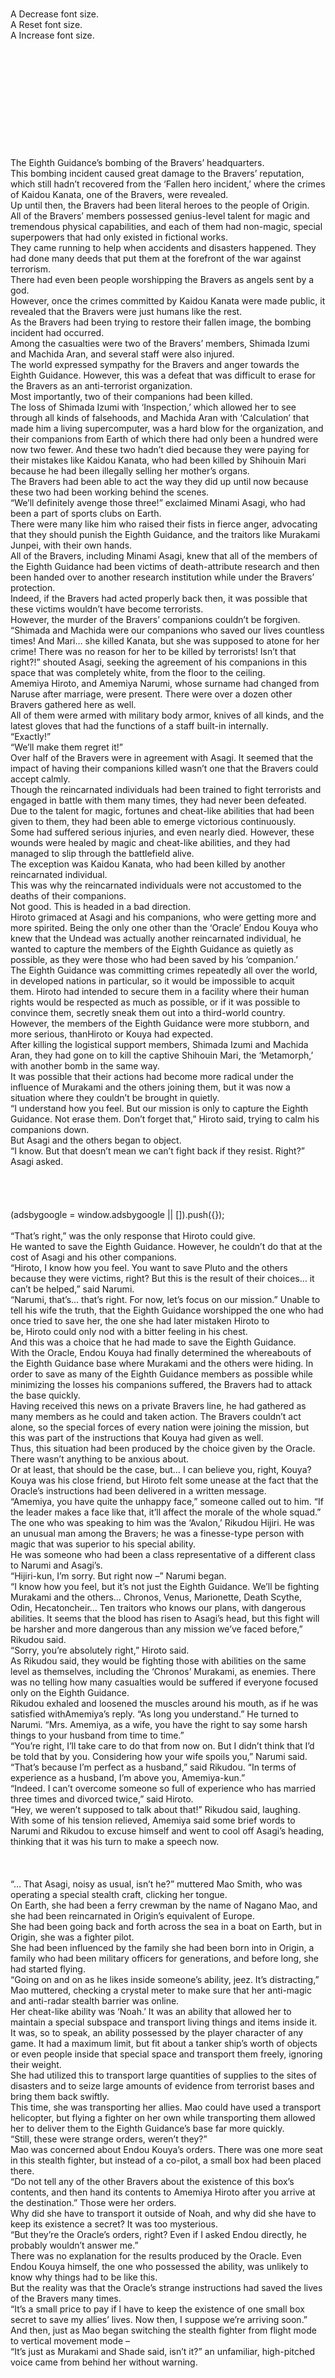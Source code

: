 <br/>
<br/>
<br/>
<br/>
<br/>
<br/>
<br/>
A Decrease font size.<br/>
A Reset font size.<br/>
A Increase font size.<br/>
<br/>
<br/>
<br/>
<br/>
<br/>
<br/>
<br/>
<br/>
<br/>
<br/>
<br/>
The Eighth Guidance’s bombing of the Bravers’ headquarters.<br/>
This bombing incident caused great damage to the Bravers’ reputation, which still hadn’t recovered from the ‘Fallen hero incident,’ where the crimes of Kaidou Kanata, one of the Bravers, were revealed.<br/>
Up until then, the Bravers had been literal heroes to the people of Origin.<br/>
All of the Bravers’ members possessed genius-level talent for magic and tremendous physical capabilities, and each of them had non-magic, special superpowers that had only existed in fictional works.<br/>
They came running to help when accidents and disasters happened. They had done many deeds that put them at the forefront of the war against terrorism.<br/>
There had even been people worshipping the Bravers as angels sent by a god.<br/>
However, once the crimes committed by Kaidou Kanata were made public, it revealed that the Bravers were just humans like the rest.<br/>
As the Bravers had been trying to restore their fallen image, the bombing incident had occurred.<br/>
Among the casualties were two of the Bravers’ members, Shimada Izumi and Machida Aran, and several staff were also injured.<br/>
The world expressed sympathy for the Bravers and anger towards the Eighth Guidance. However, this was a defeat that was difficult to erase for the Bravers as an anti-terrorist organization.<br/>
Most importantly, two of their companions had been killed.<br/>
The loss of Shimada Izumi with ‘Inspection,’ which allowed her to see through all kinds of falsehoods, and Machida Aran with ‘Calculation’ that made him a living supercomputer, was a hard blow for the organization, and their companions from Earth of which there had only been a hundred were now two fewer. And these two hadn’t died because they were paying for their mistakes like Kaidou Kanata, who had been killed by Shihouin Mari because he had been illegally selling her mother’s organs.<br/>
The Bravers had been able to act the way they did up until now because these two had been working behind the scenes.<br/>
“We’ll definitely avenge those three!” exclaimed Minami Asagi, who had been a part of sports clubs on Earth.<br/>
There were many like him who raised their fists in fierce anger, advocating that they should punish the Eighth Guidance, and the traitors like Murakami Junpei, with their own hands.<br/>
All of the Bravers, including Minami Asagi, knew that all of the members of the Eighth Guidance had been victims of death-attribute research and then been handed over to another research institution while under the Bravers’ protection.<br/>
Indeed, if the Bravers had acted properly back then, it was possible that these victims wouldn’t have become terrorists.<br/>
However, the murder of the Bravers’ companions couldn’t be forgiven.<br/>
“Shimada and Machida were our companions who saved our lives countless times! And Mari… she killed Kanata, but she was supposed to atone for her crime! There was no reason for her to be killed by terrorists! Isn’t that right?!” shouted Asagi, seeking the agreement of his companions in this space that was completely white, from the floor to the ceiling.<br/>
Amemiya Hiroto, and Amemiya Narumi, whose surname had changed from Naruse after marriage, were present. There were over a dozen other Bravers gathered here as well.<br/>
All of them were armed with military body armor, knives of all kinds, and the latest gloves that had the functions of a staff built-in internally.<br/>
“Exactly!”<br/>
“We’ll make them regret it!”<br/>
Over half of the Bravers were in agreement with Asagi. It seemed that the impact of having their companions killed wasn’t one that the Bravers could accept calmly.<br/>
Though the reincarnated individuals had been trained to fight terrorists and engaged in battle with them many times, they had never been defeated. Due to the talent for magic, fortunes and cheat-like abilities that had been given to them, they had been able to emerge victorious continuously.<br/>
Some had suffered serious injuries, and even nearly died. However, these wounds were healed by magic and cheat-like abilities, and they had managed to slip through the battlefield alive.<br/>
The exception was Kaidou Kanata, who had been killed by another reincarnated individual.<br/>
This was why the reincarnated individuals were not accustomed to the deaths of their companions.<br/>
Not good. This is headed in a bad direction.<br/>
Hiroto grimaced at Asagi and his companions, who were getting more and more spirited. Being the only one other than the ‘Oracle’ Endou Kouya who knew that the Undead was actually another reincarnated individual, he wanted to capture the members of the Eighth Guidance as quietly as possible, as they were those who had been saved by his ‘companion.’<br/>
The Eighth Guidance was committing crimes repeatedly all over the world, in developed nations in particular, so it would be impossible to acquit them. Hiroto had intended to secure them in a facility where their human rights would be respected as much as possible, or if it was possible to convince them, secretly sneak them out into a third-world country.<br/>
However, the members of the Eighth Guidance were more stubborn, and more serious, thanHiroto or Kouya had expected.<br/>
After killing the logistical support members, Shimada Izumi and Machida Aran, they had gone on to kill the captive Shihouin Mari, the ‘Metamorph,’ with another bomb in the same way.<br/>
It was possible that their actions had become more radical under the influence of Murakami and the others joining them, but it was now a situation where they couldn’t be brought in quietly.<br/>
“I understand how you feel. But our mission is only to capture the Eighth Guidance. Not erase them. Don’t forget that,” Hiroto said, trying to calm his companions down.<br/>
But Asagi and the others began to object.<br/>
“I know. But that doesn’t mean we can’t fight back if they resist. Right?” Asagi asked.<br/>
<br/>
<br/>
<br/>
<br/>
(adsbygoogle = window.adsbygoogle || []).push({});<br/>
<br/>
“That’s right,” was the only response that Hiroto could give.<br/>
He wanted to save the Eighth Guidance. However, he couldn’t do that at the cost of Asagi and his other companions.<br/>
“Hiroto, I know how you feel. You want to save Pluto and the others because they were victims, right? But this is the result of their choices… it can’t be helped,” said Narumi.<br/>
“Narumi, that’s… that’s right. For now, let’s focus on our mission.” Unable to tell his wife the truth, that the Eighth Guidance worshipped the one who had once tried to save her, the one she had later mistaken Hiroto to be, Hiroto could only nod with a bitter feeling in his chest.<br/>
And this was a choice that he had made to save the Eighth Guidance.<br/>
With the Oracle, Endou Kouya had finally determined the whereabouts of the Eighth Guidance base where Murakami and the others were hiding. In order to save as many of the Eighth Guidance members as possible while minimizing the losses his companions suffered, the Bravers had to attack the base quickly.<br/>
Having received this news on a private Bravers line, he had gathered as many members as he could and taken action. The Bravers couldn’t act alone, so the special forces of every nation were joining the mission, but this was part of the instructions that Kouya had given as well.<br/>
Thus, this situation had been produced by the choice given by the Oracle. There wasn’t anything to be anxious about.<br/>
Or at least, that should be the case, but… I can believe you, right, Kouya?<br/>
Kouya was his close friend, but Hiroto felt some unease at the fact that the Oracle’s instructions had been delivered in a written message.<br/>
“Amemiya, you have quite the unhappy face,” someone called out to him. “If the leader makes a face like that, it’ll affect the morale of the whole squad.”<br/>
The one who was speaking to him was the ‘Avalon,’ Rikudou Hijiri. He was an unusual man among the Bravers; he was a finesse-type person with magic that was superior to his special ability.<br/>
He was someone who had been a class representative of a different class to Narumi and Asagi’s.<br/>
“Hijiri-kun, I’m sorry. But right now –” Narumi began.<br/>
“I know how you feel, but it’s not just the Eighth Guidance. We’ll be fighting Murakami and the others… Chronos, Venus, Marionette, Death Scythe, Odin, Hecatoncheir… Ten traitors who knows our plans, with dangerous abilities. It seems that the blood has risen to Asagi’s head, but this fight will be harsher and more dangerous than any mission we’ve faced before,” Rikudou said.<br/>
“Sorry, you’re absolutely right,” Hiroto said.<br/>
As Rikudou said, they would be fighting those with abilities on the same level as themselves, including the ‘Chronos’ Murakami, as enemies. There was no telling how many casualties would be suffered if everyone focused only on the Eighth Guidance.<br/>
Rikudou exhaled and loosened the muscles around his mouth, as if he was satisfied withAmemiya’s reply. “As long you understand.” He turned to Narumi. “Mrs. Amemiya, as a wife, you have the right to say some harsh things to your husband from time to time.”<br/>
“You’re right, I’ll take care to do that from now on. But I didn’t think that I’d be told that by you. Considering how your wife spoils you,” Narumi said.<br/>
“That’s because I’m perfect as a husband,” said Rikudou. “In terms of experience as a husband, I’m above you, Amemiya-kun.”<br/>
“Indeed. I can’t overcome someone so full of experience who has married three times and divorced twice,” said Hiroto.<br/>
“Hey, we weren’t supposed to talk about that!” Rikudou said, laughing.<br/>
With some of his tension relieved, Amemiya said some brief words to Narumi and Rikudou to excuse himself and went to cool off Asagi’s heading, thinking that it was his turn to make a speech now.<br/>
<br/>
<br/>
<br/>
“… That Asagi, noisy as usual, isn’t he?” muttered Mao Smith, who was operating a special stealth craft, clicking her tongue.<br/>
On Earth, she had been a ferry crewman by the name of Nagano Mao, and she had been reincarnated in Origin’s equivalent of Europe.<br/>
She had been going back and forth across the sea in a boat on Earth, but in Origin, she was a fighter pilot.<br/>
She had been influenced by the family she had been born into in Origin, a family who had been military officers for generations, and before long, she had started flying.<br/>
“Going on and on as he likes inside someone’s ability, jeez. It’s distracting,” Mao muttered, checking a crystal meter to make sure that her anti-magic and anti-radar stealth barrier was online.<br/>
Her cheat-like ability was ‘Noah.’ It was an ability that allowed her to maintain a special subspace and transport living things and items inside it.<br/>
It was, so to speak, an ability possessed by the player character of any game. It had a maximum limit, but fit about a tanker ship’s worth of objects or even people inside that special space and transport them freely, ignoring their weight.<br/>
She had utilized this to transport large quantities of supplies to the sites of disasters and to seize large amounts of evidence from terrorist bases and bring them back swiftly.<br/>
This time, she was transporting her allies. Mao could have used a transport helicopter, but flying a fighter on her own while transporting them allowed her to deliver them to the Eighth Guidance’s base far more quickly.<br/>
“Still, these were strange orders, weren’t they?”<br/>
Mao was concerned about Endou Kouya’s orders. There was one more seat in this stealth fighter, but instead of a co-pilot, a small box had been placed there.<br/>
“Do not tell any of the other Bravers about the existence of this box’s contents, and then hand its contents to Amemiya Hiroto after you arrive at the destination.” Those were her orders.<br/>
Why did she have to transport it outside of Noah, and why did she have to keep its existence a secret? It was too mysterious.<br/>
“But they’re the Oracle’s orders, right? Even if I asked Endou directly, he probably wouldn’t answer me.”<br/>
There was no explanation for the results produced by the Oracle. Even Endou Kouya himself, the one who possessed the ability, was unlikely to know why things had to be like this.<br/>
But the reality was that the Oracle’s strange instructions had saved the lives of the Bravers many times.<br/>
“It’s a small price to pay if I have to keep the existence of one small box secret to save my allies’ lives. Now then, I suppose we’re arriving soon.”<br/>
And then, just as Mao began switching the stealth fighter from flight mode to vertical movement mode –<br/>
“It’s just as Murakami and Shade said, isn’t it?” an unfamiliar, high-pitched voice came from behind her without warning.<br/>
<br/>
<br/>
<br/>
<br/>
(adsbygoogle = window.adsbygoogle || []).push({});<br/>
<br/>
“?!”<br/>
Before she could react, a knife held by a white hand extending from behind was thrust into her neck.<br/>
“With this, she can’t recite incantations, can she? Isn’t this a great victory for Jack?”<br/>
In the corner of her vision, Mao saw the member of the Eighth Guidance who possessed a swollen head that appeared as if he was wearing a pumpkin over his face, Jack o’ Lantern.<br/>
“Yeah, that’s amazing, Jack. With this, everyone can die.”<br/>
And then a lifeless-looking, ghost-like girl appeared, as if this were a horror movie. It was the ‘Gazer,’ Minuma Hitomi, who had joined the Eighth Guidance along with Murakami and the others, or rather, kidnapped and taken with them.<br/>
These guys, an Eighth Guidance member and Gazer?! Why are they here?! This aircraft hasn’t decelerated yet; we’re still traveling at the speed of sound!<br/>
If they had used space-attribute magic, teleporting would have been possible. However, that would require accurate coordinates of the destination point.<br/>
It was absolutely impossible, even for a master of space-attribute magic, to teleport inside the cockpit of an aircraft flying at the speed of sound.<br/>
If their timing was even a little off, they would collide with the aircraft or be left falling, thousands of meters above the ground.<br/>
How did these guys even know this stealth fighter’s flight path in the first place… this is bad, I don’t have time to think!<br/>
Mao’s head was filled with questions, but she had no time to address them. Unfortunately, she had been adjusting the meters and disabled the autopilot, so she couldn’t let go of the joystick. She couldn’t use her proficient wind-attribute magic inside the tiny cockpit, and she couldn’t raise her voice to recite any incantations anyway.<br/>
“Does this make Jack the first to arrive, Hitomi-chan?” said Jack.<br/>
“Not yet, Jack. You have to thrust that knife in more deeply or pull it strongly. These guys have magic items for life support in times of emergency, so if you don’t kill them, they have a chance to survive!”<br/>
“I see! Thanks, Hitomi-chan.”<br/>
Obeying the Gazer’s instructions, Jack gripped his knife forcefully to sever Mao’s head.<br/>
Fortunately for Mao, Jack wasn’t accustomed to killing, and he didn’t have much physical strength. However, at this rate, she wouldn’t last more than ten seconds.<br/>
What do I do?! Gazer can just use magic if she wants to, so if I let go of the joystick and resist, in the worst-case scenario, she might just blow us all up, including herself! I can’t die yet!<br/>
The reason was that her companions were inside Noah. If Mao died, there was no telling what would happen to them.<br/>
If Noah’s user died, its effects would likely be undone. Amemiya Hiroto and the others who were inside would likely be thrown out.<br/>
And this was an aircraft flying above the clouds at the speed of sound. Of course, even if the Bravers were thrown out here, they were all first-rate users of magic, so they might survive.<br/>
But what if they crashed into this stealth aircraft that was traveling at the speed of sound the moment they were thrown out? What if they immediately lost consciousness due to the change in atmospheric pressure?<br/>
Even with their Magic Items, the situation was not very optimistic. Gazer was overvaluing them; the function of those Magic Items was only to buy a little time before death when their users were fatally wounded.<br/>
To think that I was the passionate type who would give her life to save her allies!<br/>
“Jack, hurry and kill that woman –!”<br/>
“Hitomi-chan, you’ll hurt your face.”<br/>
The moment Gazer and Jack spoke, the cockpit flew open as if exploding. And then the seat that Mao was sitting in was ejected.<br/>
Escape successful. It looks like I was able to avenge myself, too.<br/>
Mao had activated the aircraft’s escape mechanism, launching herself into the sky, and now she began falling. In her field of vision, she could see her aircraft that was more expensive than her entire lifetime’s income, becoming rapidly more distant, as well as Jack and Gazer, who were falling towards the ground.<br/>
The moment Mao ejected, Jack had protected Gazer. Because of this, there was a large dent in his swollen head. He had likely died instantly.<br/>
Gazer was falling, embracing the dead Jack.<br/>
She went and found a single man. How can she do such a suicidal thing when she’s got someone she loves…<br/>
Mao coughed.<br/>
Because the knife had come out of her throat, she was bleeding more violently. And because she had forcibly activated the escape mechanism during sonic-speed flight, her bones were broken in several places, too. Her organs seemed to be in bad shape as well.<br/>
With this, even her Magic Item wouldn’t know which fatal wound to heal.<br/>
At this rate, I won’t have time to let everyone out of Noah and save them… I’m rapidly accelerating towards the ground, anyway.<br/>
Perhaps because of the attack that Gazer performed before dying, Mao’s parachute wouldn’t open.<br/>
And I suppose I’m losing consciousness… now…<br/>
If you all survive being thrown out, make my funeral a grand one, Mao thought as she parted with her consciousness.<br/>
<br/>
<br/>
<br/>
“I suppose Jack and Gazer should have gone ahead by now,” Endou Kouya said as he worked on his PC. “If I do this here, then this… how complicated. This is why I hate machines.” He went through numerous complex procedures, putting a program into the computer. “And I’m done. With this, everything has become your crime. I’ve made the reason for your crime, ‘because you heard a demon’s voice,’ and all of the Oracle’s predictions were the predictions of a demon. Not that I know what a demon is, though.”<br/>
Kouya was in a room alone, talking to himself in the mirror. Of course, the mirror’s reflection of him was also alone.<br/>
However, his face was unusually stiff. The muscles of his face were spasming, and his mouth and cheeks were crooked.<br/>
“Don’t be so angry, Oracle Endou Kouya. It’s your fault for being so focused on finding Murakami and the rest of us, neglecting your own protection. That’s why your body was taken over by an evil spirit… by ‘Shade.’”<br/>
The one manipulating Endou Kouya’s body was one of the Eighth Guidance’s members, Shade, who had lost his physical body but gained the ability to possess corpses.<br/>
Normally, he could only possess dead bodies, but he could actually possess a living human, just once, taking over their body. Murakami and the others had been used as bait, and then Shade had used this power to take over Endou Kouya’s body.<br/>
And then he had set a trap for Amemiya Hiroto and the others, saying that these were the instructions of the Oracle. He had ordered for a box containing an almost-dead mouse to be placed in the stealth fighter’s cockpit, so that Jack could be sent in, as he was able to teleport near any almost-dead person… or to be more precise, any almost-dead creature.<br/>
“It’s easy, isn’t it? If I just say that it’s the result given by the Oracle, everyone moves about in interesting ways. Everyone carries out your orders, no matter how strange they are. Like, ‘Pretend to show no hostility towards the Undead.’”<br/>
The moment Shade spoke these words, his face’s convulsions stopped.<br/>
“Surprised? Murakami heard from Gazer, so he knows it. That’s why I’ve decided that I’m definitely going to kill you,” Shade said, picking up a hand grenade that he had acquired beforehand by saying that it was needed for the Oracle’s orders. “Even if I take your body, it’s not like I can use your abilities or magic. So, I’ll be using a method that will definitely kill you. Ah, if you don’t have a body of your own, killing yourself takes some time, too.”<br/>
The reason Shade could only take over a living human’s body once was because once he did so, he would fuse with that body and never be able to leave it.<br/>
In other words, if Endou Kouya died, Shade would die as well.<br/>
He could die. He didn’t have a physical body, but he could die just like everyone else!<br/>
“I could wait three hours for the false information that I created using Endou Kouya’s body to spread across the world, but… I don’t want to be the only one left alive when everyone else has died.”<br/>
Shade pulled the pin from the hand grenade, held it in his mouth and closed his eyes.<br/>
“Goo’ naah…”<br/>
<br/>
<br/>
<br/>
“Jack, Gazer, Mao Smith, Endou Kouya and Shade have gone,” Enma announced to his companions.<br/>
He was a boy whose entire eyes were black, even the parts that were supposed to be white.<br/>
The Eighth Guidance’s base… or to be more precise, the battlefield that Pluto and the others had prepared for the decisive battle, was a ruin in Northern Europe.<br/>
It was a historical ruin in the middle of what had been turned into a barren wasteland filled with rocks by an ultimate weapon that had been used in a previous great war.<br/>
The infrastructure and everything else was dead, and staying here for extended periods of time would normally be impossible. Pluto and the others were using the subway system beneath this desert as their base.<br/>
The remaining members of the Eighth Guidance, who surrounded a large table that they had found in the ruins, all directed their gazes towards Pluto simultaneously.<br/>
“So, have the others died?” Pluto asked, not moving a single eyebrow despite the gazes of her companions.<br/>
Enma, who possessed an ability that told him the names and faces of those who had died, closed his eyes in concentration for a few moments before replying. “No, the names of Amemiya Hirotoand the others aren’t there. The others aren’t there, either, so they’re all still alive.”<br/>
“Maybe they’re fatally wounded but just haven’t died yet,” said Isis, a black woman.<br/>
But Enma shook his head. “They possess advanced magic of all attributes, and are the users of more powerful abilities than ours. They have Magic Items, too. If a few of them are unharmed, the rest of them will recover. Only instant death is certain.”<br/>
“I see, then I suppose they’ll be headed this way right about now,” said Valkyrie, crossing her arms.<br/>
She was a tall, beautiful woman with long, platinum-blonde hair.<br/>
The Bravers couldn’t turn back just because one of their allies had been killed. The special forces of every nation were already spreading out around this area.<br/>
More importantly, they would take action to avenge their companions. The leader, Amemiya Hiroto, seemed to want to save the Eighth Guidance, which made things complicated, but that wouldn’t make him change the plan.<br/>
Even if Amemiya Hiroto stopped the plan now, the special forces were already moving. If they ran into Murakami and the others, they would be annihilated. That would mean that the Bravers had canceled the plan that they themselves had suggested, leaving the special forces to die.<br/>
Of course, even if that didn’t happen, Shade’s handiwork would cause the Bravers’ reputation to plummet regardless.<br/>
Causing the Bravers’ reputation to plummet was little more than harassment; it meant nothing in particular to Pluto and the others. Either way, they would be dying soon, and they didn’t care about what happened after they died.<br/>
However, they thought that it would be good if, after they died, the surviving Bravers suffered. But that was all they thought about it.<br/>
“Well then, Murakami and the others will be betraying us soon,” said Izanami, a barely human-shaped creature whose sex couldn’t be determined, with protuberances the size of babies’ heads growing all over its body.<br/>
But nobody denied those words. They had already established that Murakami and the others, who had betrayed the Bravers, would betray them as well.<br/>
“So, what are we going to do, Pluto?” asked the sweet-looking Baba Yaga, who had her hair in braids.<br/>
“Let’s see. For now, let’s finish eating,” said Pluto, pointing at the numerous onigiri on the plates lined up on the table.<br/>
They were in the middle of a meal.<br/>
They were upholding the Eighth Guidance’s rule of all sharing a meal together at least once a day.<br/>
However, as Shade had no physical body, he had always just passed some food through the stomach of whatever corpse he possessed, and several days ago, he had gone off to act separately from the rest. And because Mao’s stealth fighter had departed earlier than expected today, Jack and Gazer had disappeared partway through the meal.<br/>
“Good night, Jack, Shade, Gazer. Let us meet on the other side,” Pluto said.<br/>
“I wonder about that, maybe Shade is sleeping right about now. At night, he always complained that he couldn’t sleep because he didn’t have a physical body.”<br/>
“I wonder what Jack and Gazer are doing? Do you think they managed to say hello to the Undead?”<br/>
“Hmm, knowing those two, I’m sure they would be too nervous to be able to say anything.”<br/>
“Well then, Shade won’t have any time to sleep, either. He’ll have to introduce those two to the Undead.”<br/>
The members of the Eighth Guidance ate the onigiri that contained various different ingredients as they shared this conversation.<br/>
The onigiri made with the rice that the Undead had apparently said that he wanted to eat while he was alive.<br/>
And once they finished eating, they stood up and left the table.<br/>
“Well then, may we meet again on the other side.”<br/>
The final meal together had ended. Now, their lives in this world would come to an end.<br/>
“…”<br/>
Pluto, who was the last to finish eating her onigiri, turned her gaze to the seat in which Hitomi had been sitting. Hitomi’s final prediction bothered her.<br/>
“Pluto. You will turn a blind eye to two of them,” Hitomi had said.<br/>
“I’ll turn a blind eye to two of them… not spare them, but turn a blind eye to them, which means either the Bravers or the soldiers, right? It’s definitely the latter, isn’t it?” Pluto murmured.<br/>
Pluto would probably turn a blind eye to two soldiers who would say that they had a fiancé in their hometown, or that they had young children and a pregnant wife waiting for them to return, or simply cry pathetically for their mothers.<br/>
Pluto having a long-lost sibling among the special forces… such a situation wouldn’t happen.<br/>
But it would certainly not be the Bravers.<br/>
“Because I would never turn a blind eye to those guys,” Pluto said.<br/>
<br/>
<br/>
<br/>
Bravers: Endou Kouya, Mao Smith, deceased. Two casualties.<br/>
Eighth Guidance: Jack o’ Lantern, Shade, Minuma Hitomi the Gazer, deceased. Three casualties.<br/>
The anti-Bravers led by Murakami: All nine members still alive.<br/>
<br/>
Want to support Yoshi's translations? Head over to the Donations Page<br/>
  <br/>
<br/>
<br/>
